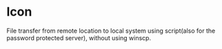 # Icon
File transfer from remote location to local system using script(also for the password protected server), without using winscp.
